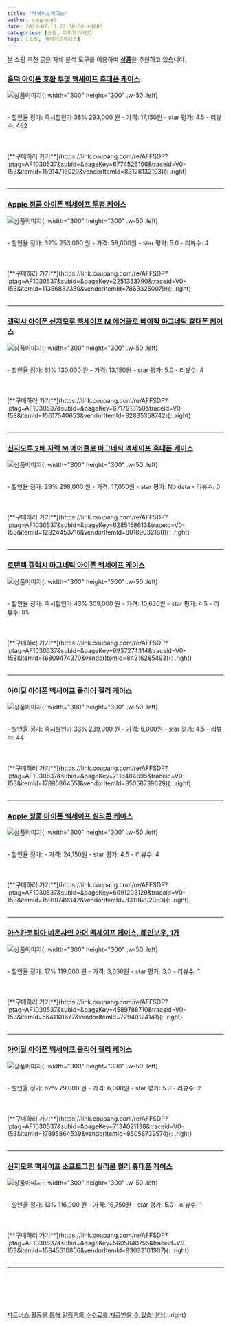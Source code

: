 ```yaml
---
title: "맥세이프케이스"
author: coupang6
date: 2023-07-13 22:30:36 +0800
categories: [쇼핑, 디이털/가전]
tags: [쇼핑, 맥세이프케이스]
---
```


본 쇼핑 추천 글은 자체 분석 도구를 이용하여 [**상품**](https://link.coupang.com/a/bao1ui)을 추천하고 있습니다.

### [홀덕 아이폰 호환 투명 맥세이프 휴대폰 케이스](https://link.coupang.com/re/AFFSDP?lptag=AF1030537&subid=&pageKey=6774526106&traceid=V0-153&itemId=15914716029&vendorItemId=83128132103)

![상품이미지](https://thumbnail7.coupangcdn.com/thumbnails/remote/230x230ex/image/vendor_inventory/77b3/f1919daf613f918c67e28a24249562aae7e8ae34202c370d88f1ddf5f2e8.jpg){: width="300" height="300" .w-50 .left}


<br>
- 할인율 정가: 즉시할인가 38%  293,000   원
- 가격: 17,150원
- star 평가: 4.5
- 리뷰수: 462
<br>
<br>
<br>
<br>
[**구매하러 가기**](https://link.coupang.com/re/AFFSDP?lptag=AF1030537&subid=&pageKey=6774526106&traceid=V0-153&itemId=15914716029&vendorItemId=83128132103){: .right}
<br>
<br>

---

### [Apple 정품 아이폰 맥세이프 투명 케이스](https://link.coupang.com/re/AFFSDP?lptag=AF1030537&subid=&pageKey=2251353790&traceid=V0-153&itemId=11356882350&vendorItemId=78633250079)

![상품이미지](https://thumbnail8.coupangcdn.com/thumbnails/remote/230x230ex/image/retail/images/2371746694326844-ef76dc8e-9b6d-4ace-920f-9c804f282407.jpeg){: width="300" height="300" .w-50 .left}


<br>
- 할인율 정가: 32%  253,000   원
- 가격: 59,000원
- star 평가: 5.0
- 리뷰수: 4
<br>
<br>
<br>
<br>
[**구매하러 가기**](https://link.coupang.com/re/AFFSDP?lptag=AF1030537&subid=&pageKey=2251353790&traceid=V0-153&itemId=11356882350&vendorItemId=78633250079){: .right}
<br>
<br>

---

### [갤럭시 아이폰 신지모루 맥세이프 M 에어클로 베이직 마그네틱 휴대폰 케이스](https://link.coupang.com/re/AFFSDP?lptag=AF1030537&subid=&pageKey=6717918150&traceid=V0-153&itemId=15617540653&vendorItemId=82835358742)

![상품이미지](https://thumbnail7.coupangcdn.com/thumbnails/remote/230x230ex/image/rs_quotation_api/zgymrock/806eb3a657694851b6aa9e88ce8f22d0.jpg){: width="300" height="300" .w-50 .left}


<br>
- 할인율 정가: 61%  130,000   원
- 가격: 13,150원
- star 평가: 5.0
- 리뷰수: 4
<br>
<br>
<br>
<br>
[**구매하러 가기**](https://link.coupang.com/re/AFFSDP?lptag=AF1030537&subid=&pageKey=6717918150&traceid=V0-153&itemId=15617540653&vendorItemId=82835358742){: .right}
<br>
<br>

---

### [신지모루 2배 자력 M 에어클로 마그네틱 맥세이프 휴대폰 케이스](https://link.coupang.com/re/AFFSDP?lptag=AF1030537&subid=&pageKey=6285158613&traceid=V0-153&itemId=12924453716&vendorItemId=80189032160)

![상품이미지](https://thumbnail8.coupangcdn.com/thumbnails/remote/230x230ex/image/retail/images/1405250713694839-13ed520c-da4f-4fb9-b2d3-76ee9c9c867d.jpg){: width="300" height="300" .w-50 .left}


<br>
- 할인율 정가: 29%  298,000   원
- 가격: 17,050원
- star 평가: No data
- 리뷰수: 0
<br>
<br>
<br>
<br>
[**구매하러 가기**](https://link.coupang.com/re/AFFSDP?lptag=AF1030537&subid=&pageKey=6285158613&traceid=V0-153&itemId=12924453716&vendorItemId=80189032160){: .right}
<br>
<br>

---

### [로랜텍 갤럭시 마그네틱 아이폰 맥세이프 케이스](https://link.coupang.com/re/AFFSDP?lptag=AF1030537&subid=&pageKey=6937274314&traceid=V0-153&itemId=16809474370&vendorItemId=84216285493)

![상품이미지](https://thumbnail9.coupangcdn.com/thumbnails/remote/230x230ex/image/vendor_inventory/07eb/c087497de86e945556cbe7dd9d93e0f3a918c96dc66a31d22124ac93fb1f.jpg){: width="300" height="300" .w-50 .left}


<br>
- 할인율 정가: 즉시할인가 43%  309,000   원
- 가격: 10,630원
- star 평가: 4.5
- 리뷰수: 85
<br>
<br>
<br>
<br>
[**구매하러 가기**](https://link.coupang.com/re/AFFSDP?lptag=AF1030537&subid=&pageKey=6937274314&traceid=V0-153&itemId=16809474370&vendorItemId=84216285493){: .right}
<br>
<br>

---

### [아이딜 아이폰 맥세이프 클리어 젤리 케이스](https://link.coupang.com/re/AFFSDP?lptag=AF1030537&subid=&pageKey=7116484695&traceid=V0-153&itemId=17895864551&vendorItemId=85058739629)

![상품이미지](https://thumbnail9.coupangcdn.com/thumbnails/remote/230x230ex/image/vendor_inventory/9ae4/6ddfd0716983ca45e7e2f4931c870558044a82f2810c05dec6e7c3b3f533.jpg){: width="300" height="300" .w-50 .left}


<br>
- 할인율 정가: 즉시할인가 33%  239,000   원
- 가격: 6,000원
- star 평가: 4.5
- 리뷰수: 44
<br>
<br>
<br>
<br>
[**구매하러 가기**](https://link.coupang.com/re/AFFSDP?lptag=AF1030537&subid=&pageKey=7116484695&traceid=V0-153&itemId=17895864551&vendorItemId=85058739629){: .right}
<br>
<br>

---

### [Apple 정품 아이폰 맥세이프 실리콘 케이스](https://link.coupang.com/re/AFFSDP?lptag=AF1030537&subid=&pageKey=6091203129&traceid=V0-153&itemId=15910749342&vendorItemId=83118292383)

![상품이미지](https://thumbnail9.coupangcdn.com/thumbnails/remote/230x230ex/image/retail/images/2022/09/14/11/7/8817a368-0105-455c-922b-0e0d8e8fc0cc.jpg){: width="300" height="300" .w-50 .left}


<br>
- 할인율 정가: 
- 가격: 24,150원
- star 평가: 4.5
- 리뷰수: 4
<br>
<br>
<br>
<br>
[**구매하러 가기**](https://link.coupang.com/re/AFFSDP?lptag=AF1030537&subid=&pageKey=6091203129&traceid=V0-153&itemId=15910749342&vendorItemId=83118292383){: .right}
<br>
<br>

---

### [아스카코리아 네온사인 아머 맥세이프 케이스, 레인보우, 1개](https://link.coupang.com/re/AFFSDP?lptag=AF1030537&subid=&pageKey=4589788710&traceid=V0-153&itemId=5641101677&vendorItemId=72940124141)

![상품이미지](https://thumbnail7.coupangcdn.com/thumbnails/remote/230x230ex/image/rs_quotation_api/44bamql3/29798beae2144c8b84e1e52bcb241100.jpg){: width="300" height="300" .w-50 .left}


<br>
- 할인율 정가: 17%  119,000   원
- 가격: 3,630원
- star 평가: 3.0
- 리뷰수: 1
<br>
<br>
<br>
<br>
[**구매하러 가기**](https://link.coupang.com/re/AFFSDP?lptag=AF1030537&subid=&pageKey=4589788710&traceid=V0-153&itemId=5641101677&vendorItemId=72940124141){: .right}
<br>
<br>

---

### [아이딜 아이폰 맥세이프 클리어 젤리 케이스](https://link.coupang.com/re/AFFSDP?lptag=AF1030537&subid=&pageKey=7134021138&traceid=V0-153&itemId=17895864539&vendorItemId=85058739574)

![상품이미지](https://thumbnail9.coupangcdn.com/thumbnails/remote/230x230ex/image/vendor_inventory/9ae4/6ddfd0716983ca45e7e2f4931c870558044a82f2810c05dec6e7c3b3f533.jpg){: width="300" height="300" .w-50 .left}


<br>
- 할인율 정가: 62%  79,000   원
- 가격: 6,000원
- star 평가: 5.0
- 리뷰수: 2
<br>
<br>
<br>
<br>
[**구매하러 가기**](https://link.coupang.com/re/AFFSDP?lptag=AF1030537&subid=&pageKey=7134021138&traceid=V0-153&itemId=17895864539&vendorItemId=85058739574){: .right}
<br>
<br>

---

### [신지모루 맥세이프 소프트그립 실리콘 컬러 휴대폰 케이스](https://link.coupang.com/re/AFFSDP?lptag=AF1030537&subid=&pageKey=5605840755&traceid=V0-153&itemId=15845610856&vendorItemId=83032101907)

![상품이미지](https://thumbnail6.coupangcdn.com/thumbnails/remote/230x230ex/image/retail/images/1415282753778759-ee378133-be67-4b8d-a2b6-420908199193.jpg){: width="300" height="300" .w-50 .left}


<br>
- 할인율 정가: 13%  116,000   원
- 가격: 16,750원
- star 평가: 5.0
- 리뷰수: 1
<br>
<br>
<br>
<br>
[**구매하러 가기**](https://link.coupang.com/re/AFFSDP?lptag=AF1030537&subid=&pageKey=5605840755&traceid=V0-153&itemId=15845610856&vendorItemId=83032101907){: .right}
<br>
<br>

---
<br><br><br><br><br> [파트너스 활동을 통해 일정액의 수수료를 제공받을 수 있습니다](https://link.coupang.com/a/bao1ui){: .right}
